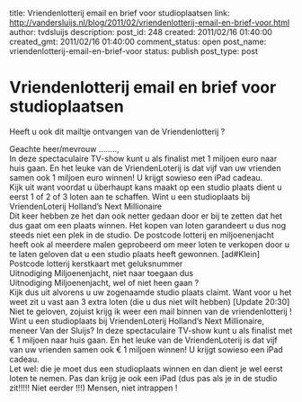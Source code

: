 title: Vriendenlotterij email en brief voor studioplaatsen
link: http://vandersluijs.nl/blog/2011/02/vriendenlotterij-email-en-brief-voor.html
author: tvdsluijs
description: 
post_id: 248
created: 2011/02/16 01:40:00
created_gmt: 2011/02/16 01:40:00
comment_status: open
post_name: vriendenlotterij-email-en-brief-voor
status: publish
post_type: post

# Vriendenlotterij email en brief voor studioplaatsen

Heeft u ook dit mailtje ontvangen van de Vriendenlotterij ?  
  
Geachte heer/mevrouw ……..,   
In deze spectaculaire TV-show kunt u als finalist met 1 miljoen euro naar huis gaan. En het leuke van de VriendenLoterij is dat vijf van uw vrienden samen ook 1 miljoen euro winnen! U krijgt sowieso een iPad cadeau.  
Kijk uit want voordat u überhaupt kans maakt op een studio plaats dient u eerst 1 of 2 of 3 loten aan te schaffen. Wint u een studioplaats bij VriendenLoterij Holland’s Next Millionaire  
Dit keer hebben ze het dan ook netter gedaan door er bij te zetten dat het dus gaat om een plaats winnen. Het kopen van loten garandeert u dus nog steeds niet een plek in de studio. De postcode lotterij en miljoenenjacht heeft ook al meerdere malen geprobeerd om meer loten te verkopen door u te laten geloven dat u een studio plaats heeft gewonnen. [ad#Klein]  
Postcode lotterij kerstkaart met geluksnummer  
Uitnodiging Miljoenenjacht, niet naar toegaan dus  
Uitnodiging Miljoenenjacht, wel of niet heen gaan ?  
Kijk dus uit alvorens u uw zogenaamde studio plaats claimt. Want voor u het weet zit u vast aan 3 extra loten (die u dus niet wilt hebben) [Update 20:30] Niet te geloven, zojuist krijg ik weer een mail binnen van de vriendenlotterij !  
Wint u een studioplaats bij VriendenLoterij Holland’s Next Millionaire, meneer Van der Sluijs? In deze spectaculaire TV-show kunt u als finalist met € 1 miljoen naar huis gaan. En het leuke van de VriendenLoterij is dat vijf van uw vrienden samen ook € 1 miljoen winnen! U krijgt sowieso een iPad cadeau.  
Let wel: die je moet dus een studioplaats winnen en dan dient je wel eerst loten te nemen. Pas dan krijg je ook een iPad (dus pas als je in de studio zit!!!!! Niet eerder !!!) Mensen, niet intrappen !